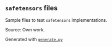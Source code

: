 <!--
SPDX-FileCopyrightText: Uncopyrightable
SPDX-License-Identifier: Unlicense
-->

## `safetensors` files

Sample files to test `safetensors` implementations.

Source: Own work.

Generated with [`generate.py`](./generate.py)
